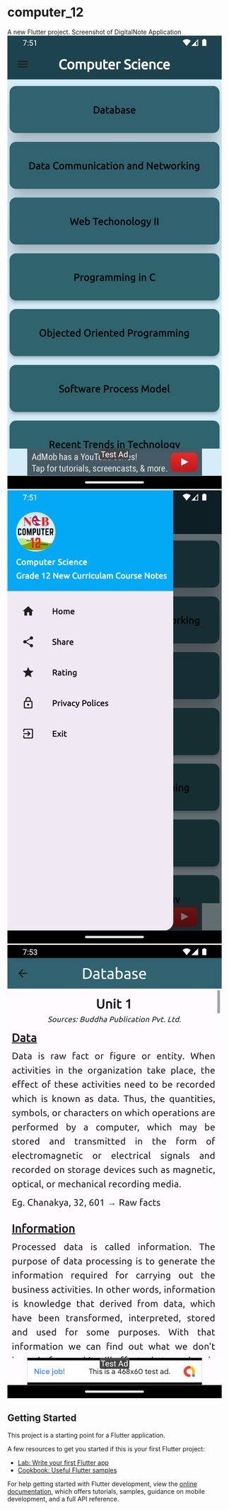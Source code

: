 # computer_12

A new Flutter project.
Screenshot of DigitalNote Application
![logo](https://github.com/Nishan-Pradhan06/Flutter_DigitalNote/blob/master/screenshots/img1.png)
![logo](https://github.com/Nishan-Pradhan06/Flutter_DigitalNote/blob/master/screenshots/img2.png)
![logo](https://github.com/Nishan-Pradhan06/Flutter_DigitalNote/blob/master/screenshots/img3.png)
## Getting Started

This project is a starting point for a Flutter application.

A few resources to get you started if this is your first Flutter project:

- [Lab: Write your first Flutter app](https://docs.flutter.dev/get-started/codelab)
- [Cookbook: Useful Flutter samples](https://docs.flutter.dev/cookbook)

For help getting started with Flutter development, view the
[online documentation](https://docs.flutter.dev/), which offers tutorials,
samples, guidance on mobile development, and a full API reference.
